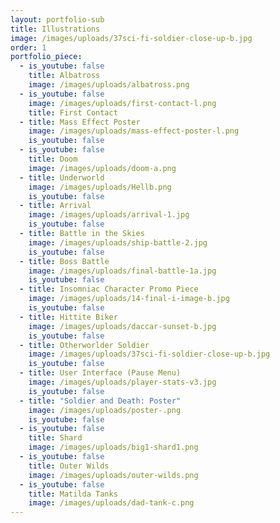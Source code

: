 ```yaml
---
layout: portfolio-sub
title: Illustrations
image: /images/uploads/37sci-fi-soldier-close-up-b.jpg
order: 1
portfolio_piece:
  - is_youtube: false
    title: Albatross
    image: /images/uploads/albatross.png
  - is_youtube: false
    image: /images/uploads/first-contact-l.png
    title: First Contact
  - title: Mass Effect Poster
    image: /images/uploads/mass-effect-poster-l.png
    is_youtube: false
  - is_youtube: false
    title: Doom
    image: /images/uploads/doom-a.png
  - title: Underworld
    image: /images/uploads/Hellb.png
    is_youtube: false
  - title: Arrival
    image: /images/uploads/arrival-1.jpg
    is_youtube: false
  - title: Battle in the Skies
    image: /images/uploads/ship-battle-2.jpg
    is_youtube: false
  - title: Boss Battle
    image: /images/uploads/final-battle-1a.jpg
    is_youtube: false
  - title: Insomniac Character Promo Piece
    image: /images/uploads/14-final-i-image-b.jpg
    is_youtube: false
  - title: Hittite Biker
    image: /images/uploads/daccar-sunset-b.jpg
    is_youtube: false
  - title: Otherworlder Soldier
    image: /images/uploads/37sci-fi-soldier-close-up-b.jpg
    is_youtube: false
  - title: User Interface (Pause Menu)
    image: /images/uploads/player-stats-v3.jpg
    is_youtube: false
  - title: "Soldier and Death: Poster"
    image: /images/uploads/poster-.png
    is_youtube: false
  - is_youtube: false
    title: Shard
    image: /images/uploads/big1-shard1.png
  - is_youtube: false
    title: Outer Wilds
    image: /images/uploads/outer-wilds.png
  - is_youtube: false
    title: Matilda Tanks
    image: /images/uploads/dad-tank-c.png
---
```

